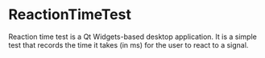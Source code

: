 # ReactionTimeTest
Reaction time test is a Qt Widgets-based desktop application.  It is a simple test that records the time it takes (in ms) for the user to react to a signal.
